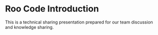 # Roo Code Introduction

This is a technical sharing presentation prepared for our team discussion and knowledge sharing.